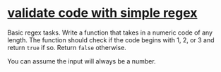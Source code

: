 # [validate code with simple regex](https://www.codewars.com/kata/56a25ba95df27b7743000016)

Basic regex tasks. Write a function that takes in a numeric code of any length. The function should check if the code
begins with 1, 2, or 3 and return `true` if so. Return `false` otherwise.

You can assume the input will always be a number.